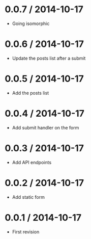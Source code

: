 
0.0.7 / 2014-10-17
==================
 * Going isomorphic

0.0.6 / 2014-10-17
==================
 * Update the posts list after a submit

0.0.5 / 2014-10-17
==================
 * Add the posts list

0.0.4 / 2014-10-17
==================
 * Add submit handler on the form

0.0.3 / 2014-10-17
==================
 * Add API endpoints

0.0.2 / 2014-10-17
==================
 * Add static form

0.0.1 / 2014-10-17
==================
 * First revision
